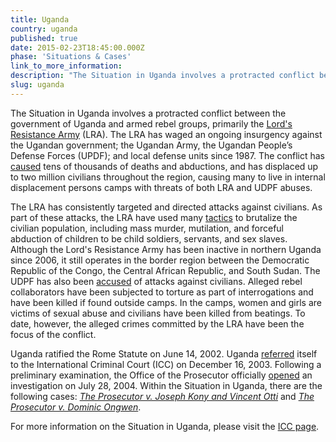 ```yaml
---
title: Uganda
country: uganda
published: true
date: 2015-02-23T18:45:00.000Z
phase: 'Situations & Cases'
link_to_more_information:
description: "The Situation in Uganda involves a protracted conflict between the government of Uganda and armed rebel groups, primarily the Lord's Resistance Army. Within the Ugandan Situation, there are two ongoing cases."
slug: uganda
---
```



The Situation in Uganda involves a protracted conflict between the government of Uganda and armed rebel groups, primarily the [Lord's Resistance Army](http://www.theguardian.com/katine/2007/oct/20/about.uganda) (LRA). The LRA has waged an ongoing insurgency against the Ugandan government; the Ugandan Army, the Ugandan People’s Defense Forces (UPDF); and local defense units since 1987. The conflict has [caused](http://www.theguardian.com/global-development/poverty-matters/2012/jan/24/northern-uganda-displaced-people-out-in-cold) tens of thousands of deaths and abductions, and has displaced up to two million civilians throughout the region, causing many to live in internal displacement persons camps with threats of both LRA and UDPF abuses.

The LRA has consistently targeted and directed attacks against civilians. As part of these attacks, the LRA have used many [tactics](https://www.hrw.org/reports/2005/uganda0905/5.htm) to brutalize the civilian population, including mass murder, mutilation, and forceful abduction of children to be child soldiers, servants, and sex slaves. Although the Lord's Resistance Army has been inactive in northern Uganda since 2006, it still operates in the border region between the Democratic Republic of the Congo, the Central African Republic, and South Sudan. The UDPF has also been [accused](https://www.hrw.org/news/2004/02/04/icc-investigate-all-sides-uganda) of attacks against civilians. Alleged rebel collaborators have been subjected to torture as part of interrogations and have been killed if found outside camps. In the camps, women and girls are victims of sexual abuse and civilians have been killed from beatings. To date, however, the alleged crimes committed by the LRA have been the focus of the conflict.

Uganda ratified the Rome Statute on June 14, 2002. Uganda [referred](https://www.icc-cpi.int/NR/rdonlyres/4BCE015E-9F70-4CD1-8AC2-4CACDB6070B6/277313/ICC_200514100561_English3.pdf)&nbsp;itself to the International Criminal Court (ICC) on December 16, 2003. Following a preliminary examination, the Office of the Prosecutor officially [opened](https://www.icc-cpi.int/Pages/item.aspx?name=prosecutor%20of%20the%20international%20criminal%20court%20opens%20an%20investigation%20into%20nothern%20uganda) an investigation on July 28, 2004. Within the Situation in Uganda, there are the following cases: [*The Prosecutor v. Joseph Kony and Vincent Otti*](https://www.aba-icc.org/cases/case/the-prosecutor-v-kony-et-al/) and [*The Prosecutor v. Dominic Ongwen*](https://www.aba-icc.org/cases/case/the-prosecutor-v-ongwen/).

For more information on the Situation in Uganda, please visit the [ICC page](http://www.icc-cpi.int/en_menus/icc/situations%20and%20cases/situations/situation%20icc%200204/Pages/situation%20index.aspx).